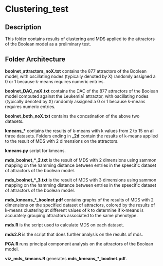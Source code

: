 Clustering_test
==========

## Description
This folder contains results of clustering and MDS applied to the attractors of the Boolean model as a preliminary test.

## Folder Architecture

**boolnet_attractors_noX.txt** contains the 877 attractors of the Boolean model, with oscillating nodes (typically denoted by X) randomly assigned a 0 or 1 because k-means requires numeric entries.

**boolnet_DAC_noX.txt** contains the DAC of the 877 attractors of the Boolean model computed against the Leukemia1 attractor, with oscillating nodes (typically denoted by X) randomly assigned a 0 or 1 because k-means requires numeric entries.

**boolnet_both_noX.txt** contains the concatination of the above two datasets.

**kmeans_\*** contains the results of k-means with k values from 2 to 15 on all three datasets. Folders ending in **\_2d** contain the results of k-means applied to the result of MDS with 2 dimensions on the attractors.

**kmeans.py** script for kmeans.

**mds_boolnet_\*\_2.txt** is the result of MDS with 2 dimensions using sammon mapping on the hamming distance between entries in the speecific dataset of attractors of the boolean model.

**mds_boolnet_\*\_3.txt** is the result of MDS with 3 dimensions using sammon mapping on the hamming distance between entries in the speecific dataset of attractors of the boolean model.

**mds_kmeans_\*_boolnet.pdf** contains graphs of the results of MDS with 2 dimensions on the specified dataset of attractors, colored by the results of k-means clustering at different values of k to determine if k-means is accurately grouping attractors associated to the same phenotype.

**mds.R** is the script used to calculate MDS on each dataset.

**mds2.R** is the script that does further analysis on the results of mds.

**PCA.R** runs principal component analysis on the attractors of the Boolean model.

**viz_mds_kmeans.R** generates **mds_kmeans_\*_boolnet.pdf**.
